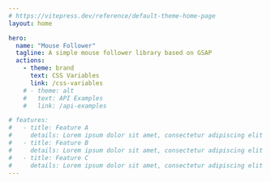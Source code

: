 ```yaml
---
# https://vitepress.dev/reference/default-theme-home-page
layout: home

hero:
  name: "Mouse Follower"
  tagline: A simple mouse follower library based on GSAP
  actions:
    - theme: brand
      text: CSS Variables
      link: /css-variables
    # - theme: alt
    #   text: API Examples
    #   link: /api-examples

# features:
#   - title: Feature A
#     details: Lorem ipsum dolor sit amet, consectetur adipiscing elit
#   - title: Feature B
#     details: Lorem ipsum dolor sit amet, consectetur adipiscing elit
#   - title: Feature C
#     details: Lorem ipsum dolor sit amet, consectetur adipiscing elit
---
```

